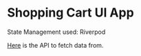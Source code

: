 # Shopping Cart UI App

State Management used: Riverpod

[Here](https://dummyjson.com/products) is the API to fetch data from.